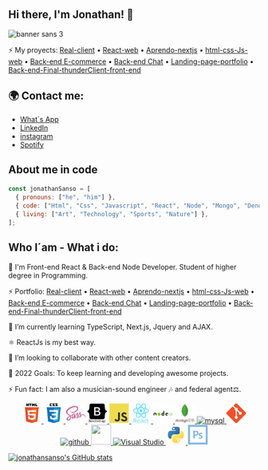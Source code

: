 ## Hi there, I'm Jonathan! 👋 

![banner sans 3](https://user-images.githubusercontent.com/91910562/155771810-c9d4e810-ebcc-49b4-b8c5-c544bb95c5a7.jpg)

⚡ My proyects: [Real-client](https://virtuastate.net/) • [React-web](https://ecommerce-react-jonathan-sanso.vercel.app/) • [Aprendo-nextjs](https://github.com/jonathansansok/next-js-jonathan-sanso.git) • [html-css-Js-web](https://art-tech-responsive.netlify.app/) • [Back-end E-commerce](https://github.com/jonathansansok/backend-pre-entrega1.git) • [Back-end Chat](https://github.com/jonathansansok/desafio-router-backend.git) • [Landing-page-portfolio](https://portfolio-sanso-jonathan.netlify.app/) • [Back-end-Final-thunderClient-front-end](https://github.com/jonathansansok/preEntregaFinal3.git)

##  🌍 Contact me:
- [What´s App](https://wa.me/5491169123268)
- [LinkedIn](https://www.linkedin.com/in/jonathan-sanso-fullstack)
- [instagram](https://www.instagram.com/jon.sanso/)
- [Spotify](https://open.spotify.com/playlist/61gDxDScsKGSxY4wobXCya?si=87de56c5ccb64a81) 

## About me in code

```js
const jonathanSanso = [
  { pronouns: ["he", "him"] },
  { code: ["Html", "Css", "Javascript", "React", "Node", "Mongo", "Deno"] },
  { living: ["Art", "Technology", "Sports", "Nature"] },
];

```
## Who I´am - What i do:

🥇 I'm Front-end React & Back-end Node Developer. Student of higher degree in Programming.

⚡ Portfolio:  [Real-client](https://virtuastate.net/) • [React-web](https://ecommerce-react-jonathan-sanso.vercel.app/) • [Aprendo-nextjs](https://github.com/jonathansansok/next-js-jonathan-sanso.git) • [html-css-Js-web](https://art-tech-responsive.netlify.app/) • [Back-end E-commerce](https://github.com/jonathansansok/backend-pre-entrega1.git) • [Back-end Chat](https://github.com/jonathansansok/desafio-router-backend.git) • [Landing-page-portfolio](https://portfolio-sanso-jonathan.netlify.app/) • [Back-end-Final-thunderClient-front-end](https://github.com/jonathansansok/preEntregaFinal3.git)

📖 I’m currently learning TypeScript, Next.js, Jquery and AJAX.

⚛️ ReactJs is my best way.

👐 I’m looking to collaborate with other content creators.

🥅 2022 Goals: To keep learning and developing awesome projects.

⚡ Fun fact: I am also a musician-sound engineer 🎶 and federal agent⚖️.



<p align="center">
  <a href="https://www.w3.org/html/" target="_blank" rel="noreferrer">
    <img
      src="https://raw.githubusercontent.com/devicons/devicon/master/icons/html5/html5-original-wordmark.svg"
      alt="html5"
      width="40"
      height="40"
    />
  </a>
  <a href="https://www.w3schools.com/css/" target="_blank" rel="noreferrer">
    <img
      src="https://raw.githubusercontent.com/devicons/devicon/master/icons/css3/css3-original-wordmark.svg"
      alt="css3"
      width="40"
      height="40"
    />
  </a>
  <a href="https://sass-lang.com" target="_blank" rel="noreferrer">
    <img
      src="https://raw.githubusercontent.com/devicons/devicon/master/icons/sass/sass-original.svg"
      alt="sass"
      width="40"
      height="40"
    />
  </a>
  <a href="https://getbootstrap.com" target="_blank" rel="noreferrer">
    <img
      src="https://raw.githubusercontent.com/devicons/devicon/master/icons/bootstrap/bootstrap-plain-wordmark.svg"
      alt="bootstrap"
      width="40"
      height="40"
    />
  </a>
  <a
    href="https://developer.mozilla.org/en-US/docs/Web/JavaScript"
    target="_blank"
    rel="noreferrer"
  >
    <img
      src="https://raw.githubusercontent.com/devicons/devicon/master/icons/javascript/javascript-original.svg"
      alt="javascript"
      width="40"
      height="40"
    />
  </a>
  <a href="https://reactjs.org/" target="_blank" rel="noreferrer">
    <img
      src="https://raw.githubusercontent.com/devicons/devicon/master/icons/react/react-original-wordmark.svg"
      alt="react"
      width="40"
      height="40"
    />
  </a>
  <a href="https://nodejs.org" target="_blank" rel="noreferrer">
    <img
      src="https://raw.githubusercontent.com/devicons/devicon/master/icons/nodejs/nodejs-original-wordmark.svg"
      alt="nodejs"
      width="40"
      height="40"
    />
  </a>
  <a href="https://www.mongodb.com/" target="_blank">
    <img
      src="https://raw.githubusercontent.com/devicons/devicon/master/icons/mongodb/mongodb-original-wordmark.svg"
      alt="mongodb"
      width="40"
      height="40"
    />
  </a>
  <a href="https://www.mysql.com/" target="_blank" rel="noreferrer">
    <img
      src="https://i.pinimg.com/564x/09/7b/34/097b349ab1d78c15744c3a89ff457939--technology-logo-vector-free.jpg"
      alt="mysql"
      width="40"
      height="40"
    />
  </a>
  <a href="https://git-scm.com/" target="_blank" rel="noreferrer">
    <img
      src="https://github.com/devicons/devicon/blob/master/icons/git/git-original.svg"
      alt="git"
      width="40"
      height="40"
    /> </a
  ><a href="https://github.com/" target="_blank" rel="noreferrer">
    <img
      src="https://github.githubassets.com/images/modules/logos_page/GitHub-Mark.png"
      alt="github"
      width="40"
      height="40"
    />
  </a>
  <a
    href="https://visualstudio.microsoft.com/es/"
    target="_blank"
    rel="noreferrer"
  >
    <img
      src="https://visualstudio.microsoft.com/wp-content/uploads/2021/10/Product-Icon.svg"
      width="40"
      height="40"
    />
  </a>
  <a href="https://code.visualstudio.com/" target="_blank" rel="noreferrer">
    <img
      src="https://d1yjjnpx0p53s8.cloudfront.net/styles/logo-thumbnail/s3/102016/untitled-1_115.jpg"
      alt="Visual Studio"
      width="40"
      height="40"
    />
  </a>
  <!-- <a href="https://wordpress.com/es/" target="_blank" rel="noreferrer">
    <img
      src="https://webpamplona.com/wp-content/uploads/2014/05/wordpress-logo.jpg"
      alt="Wordpress"
      width="40"
      height="40"
    />
  </a>
  <a href="https://httpd.apache.org/" target="_blank" rel="noreferrer">
    <img
      src="https://knock.center/static/k/k.apache.jpg"
      alt="apache"
      width="40"
      height="40"
    />
  </a>
  <a href="https://www.lua.org/home.html" target="_blank" rel="noreferrer">
    <img
      src="https://camo.githubusercontent.com/1f48342dccb964f1203624b2dc94ae54f58160860e7b1ed9c3c830ea85c9b3c6/68747470733a2f2f6d69726f2e6d656469756d2e636f6d2f6d61782f3330302f312a4757514142572d70384f705a4b6a4e4e3131704d58412e706e67"
      alt="lua"
      width="40"
      height="40"
    />
  </a> -->
  <a href="https://www.python.org" target="_blank" rel="noreferrer">
    <img
      src="https://raw.githubusercontent.com/devicons/devicon/master/icons/python/python-original.svg"
      alt="python"
      width="40"
      height="40"
    />
  </a>
<!--   <a href="https://www.java.com" target="_blank" rel="noreferrer">
    <img
      src="https://raw.githubusercontent.com/devicons/devicon/master/icons/java/java-original.svg"
      alt="java"
      width="40"
      height="40"
    /> -->
  </a>
  <a href="https://www.photoshop.com/en" target="_blank" rel="noreferrer">
    <img
      src="https://raw.githubusercontent.com/devicons/devicon/master/icons/photoshop/photoshop-line.svg"
      alt="photoshop"
      width="40"
      height="40"
    />
  </a>
</p>



[![jonathansanso's GitHub stats](https://github-readme-stats.vercel.app/api?username=jonathansansok)](https://github.com/jonathansansok/github-readme-stats)

 
